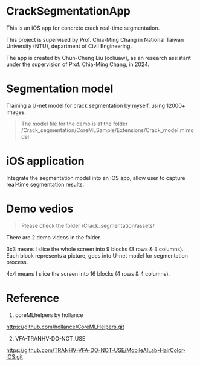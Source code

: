 # CrackSegmentationApp
This is an iOS app for concrete crack real-time segmentation.

This project is supervised by Prof. Chia-Ming Chang in National Taiwan University (NTU), department of Civil Engineering.

The app is created by Chun-Cheng Liu (ccliuaw), as an research assistant under the supervision of Prof. Chia-Ming Chang, in 2024.

# Segmentation model
Training a U-net model for crack segmentation by myself, using 12000+ images.

>The model file for the demo is at the folder /Crack_segmentation/CoreMLSample/Extensions/Crack_model.mlmodel

# iOS application
Integrate the segmentation model into an iOS app, allow user to capture real-time segmentation results.

# Demo vedios
>Please check the folder /Crack_segmentation/assets/ 

There are 2 demo videos in the folder.

3x3 means I slice the whole screen into 9 blocks (3 rows & 3 columns). Each block represents a picture, goes into U-net model for segmentation process.

4x4 means I slice the screen into 16 blocks (4 rows & 4 columns).

# Reference
1. coreMLhelpers by hollance

https://github.com/hollance/CoreMLHelpers.git

2. VFA-TRANHV-DO-NOT_USE

https://github.com/TRANHV-VFA-DO-NOT-USE/MobileAILab-HairColor-iOS.git
